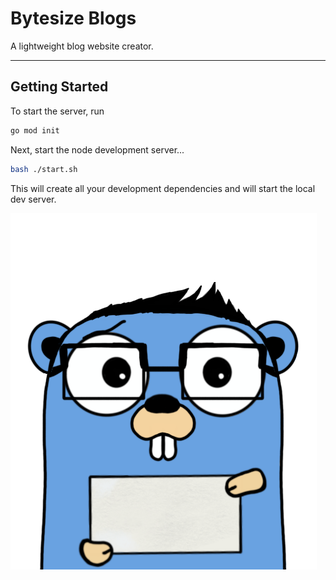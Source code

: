 # Bytesize Blogs

A lightweight blog website creator.

---
## Getting Started

To start the server, run 

```bash
go mod init
```

Next, start the node development server...

```bash
bash ./start.sh
```

This will create all your development dependencies and will start the local dev server.

![Byte, the mascot](./assets/gopher.png)